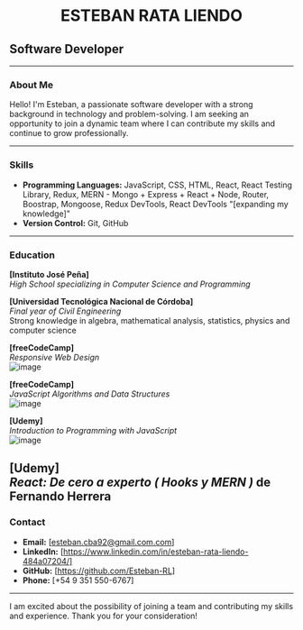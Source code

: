 <h1 align="center"> ESTEBAN RATA LIENDO</h1>

## Software Developer

---

### About Me

Hello! I'm Esteban, a passionate software developer with a strong background in technology and problem-solving. I am seeking an opportunity to join a dynamic team where I can contribute my skills and continue to grow professionally.

---

### Skills

- **Programming Languages:** JavaScript, CSS, HTML, React, React Testing Library, Redux, MERN - Mongo + Express + React + Node, Router, Boostrap, Mongoose, Redux DevTools, React DevTools "[expanding my knowledge]"
- **Version Control:** Git, GitHub

---

### Education

**[Instituto José Peña]**  
*High School specializing in Computer Science and Programming*  

**[Universidad Tecnológica Nacional de Córdoba]**  
*Final year of Civil Engineering*  
Strong knowledge in algebra, mathematical analysis, statistics, physics and computer science

**[freeCodeCamp]**  
*Responsive Web Design*  
![image](https://github.com/user-attachments/assets/8cbcf208-aa2f-46ba-99c5-4132710b06a9)


**[freeCodeCamp]**  
*JavaScript Algorithms and Data Structures*  
![image](https://github.com/user-attachments/assets/a259f61d-be49-43d5-948d-c145285c7f1f)


**[Udemy]**  
*Introduction to Programming with JavaScript*  
![image](https://github.com/user-attachments/assets/c3ee2950-33fe-4921-a2a8-5bd39f632f04)


**[Udemy]**  
*React: De cero a experto ( Hooks y MERN )* de Fernando Herrera
---

### Contact

- **Email:** [esteban.cba92@gmail.com.com]
- **LinkedIn:** [https://www.linkedin.com/in/esteban-rata-liendo-484a07204/]
- **GitHub:** [https://github.com/Esteban-RL]
- **Phone:** [+54 9 351 550-6767]

---

I am excited about the possibility of joining a team and contributing my skills and experience. Thank you for your consideration!
